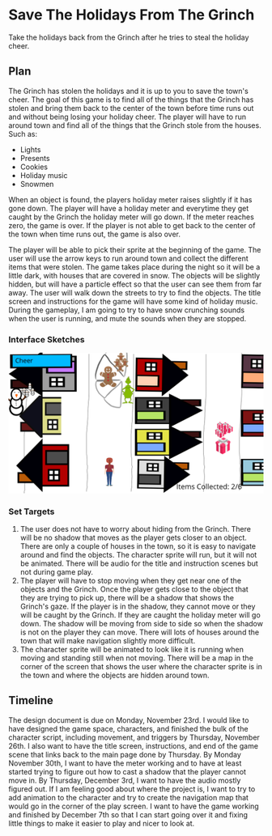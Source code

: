 # Save The Holidays From The Grinch
Take the holidays back from the Grinch after he tries to steal the holiday cheer.  

## Plan
The Grinch has stolen the holidays and it is up to you to save the town's cheer. The goal of this game is to find all of the things that the Grinch has stolen and bring them back to the center of the town before time runs out and without being losing your holiday cheer. The player will have to run around town and find all of the things that the Grinch stole from the houses. Such as:
* Lights
* Presents
* Cookies
* Holiday music
* Snowmen

When an object is found, the players holiday meter raises slightly if it has gone down. The player will have a holiday meter and everytime they get caught by the Grinch the holiday meter will go down. If the meter reaches zero, the game is over. If the player is not able to get back to the center of the town when time runs out, the game is also over. 


The player will be able to pick their sprite at the beginning of the game. The user will use the arrow keys to run around town and collect the different items that were stolen. The game takes place during the night so it will be a little dark, with houses that are covered in snow. The objects will be slightly hidden, but will have a particle effect so that the user can see them from far away. The user will walk down the streets to try to find the objects. The title screen and instructions for the game will have some kind of holiday music. During the gameplay, I am going to try to have snow crunching sounds when the user is running, and mute the sounds when they are stopped. 

### Interface Sketches
![alt text](https://github.com/lh3006a/csc470-fall2020/blob/master/exercises/final/Drawing.png)

### Set Targets
1. The user does not have to worry about hiding from the Grinch. There will be no shadow that moves as the player gets closer to an object. There are only a couple of houses in the town, so it is easy to navigate around and find the objects. The character sprite will run, but it will not be animated. There will be audio for the title and instruction scenes but not during game play. 
2. The player will have to stop moving when they get near one of the objects and the Grinch. Once the player gets close to the object that they are trying to pick up, there will be a shadow that shows the Grinch's gaze. If the player is in the shadow, they cannot move or they will be caught by the Grinch. If they are caught the holiday meter will go down. The shadow will be moving from side to side so when the shadow is not on the player they can move. There will lots of houses around the town that will make navigation slightly more difficult. 
3. The character sprite will be animated to look like it is running when moving and standing still when not moving. There will be a map in the corner of the screen that shows the user where the character sprite is in the town and where the objects are hidden around town. 

## Timeline
The design document is due on Monday, November 23rd. I would like to have designed the game space, characters, and finished the bulk of the character script, including movement, and triggers by Thursday, November 26th. I also want to have the title screen, instructions, and end of the game scene that links back to the main page done by Thursday. By Monday November 30th, I want to have the meter working and to have at least started trying to figure out how to cast a shadow that the player cannot move in. By Thursday, December 3rd, I want to have the audio mostly figured out. If I am feeling good about where the project is, I want to try to add animation to the character and try to create the navigation map that would go in the corner of the play screen. I want to have the game working and finished by December 7th so that I can start going over it and fixing little things to make it easier to play and nicer to look at. 



